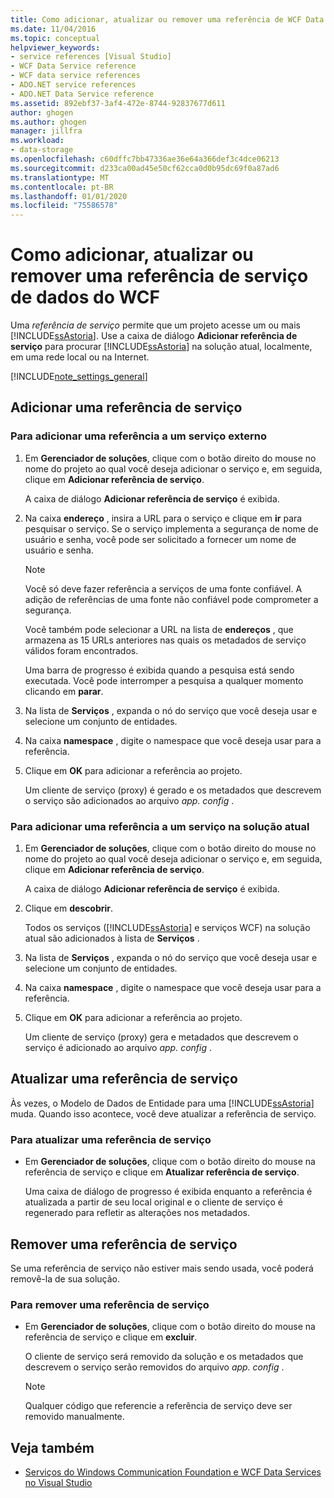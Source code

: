 ```yaml
---
title: Como adicionar, atualizar ou remover uma referência de WCF Data Services
ms.date: 11/04/2016
ms.topic: conceptual
helpviewer_keywords:
- service references [Visual Studio]
- WCF Data Service reference
- WCF data service references
- ADO.NET service references
- ADO.NET Data Service reference
ms.assetid: 892ebf37-3af4-472e-8744-92837677d611
author: ghogen
ms.author: ghogen
manager: jillfra
ms.workload:
- data-storage
ms.openlocfilehash: c60dffc7bb47336ae36e64a366def3c4dce06213
ms.sourcegitcommit: d233ca00ad45e50cf62cca0d0b95dc69f0a87ad6
ms.translationtype: MT
ms.contentlocale: pt-BR
ms.lasthandoff: 01/01/2020
ms.locfileid: "75586578"
---
```

# <a name="how-to-add-update-or-remove-a-wcf-data-service-reference"></a>Como adicionar, atualizar ou remover uma referência de serviço de dados do WCF
Uma *referência de serviço* permite que um projeto acesse um ou mais [!INCLUDE[ssAstoria](../data-tools/includes/ssastoria_md.md)]. Use a caixa de diálogo **Adicionar referência de serviço** para procurar [!INCLUDE[ssAstoria](../data-tools/includes/ssastoria_md.md)] na solução atual, localmente, em uma rede local ou na Internet.

[!INCLUDE[note_settings_general](../data-tools/includes/note_settings_general_md.md)]

## <a name="add-a-service-reference"></a>Adicionar uma referência de serviço

### <a name="to-add-a-reference-to-an-external-service"></a>Para adicionar uma referência a um serviço externo

1. Em **Gerenciador de soluções**, clique com o botão direito do mouse no nome do projeto ao qual você deseja adicionar o serviço e, em seguida, clique em **Adicionar referência de serviço**.

     A caixa de diálogo **Adicionar referência de serviço** é exibida.

2. Na caixa **endereço** , insira a URL para o serviço e clique em **ir** para pesquisar o serviço. Se o serviço implementa a segurança de nome de usuário e senha, você pode ser solicitado a fornecer um nome de usuário e senha.

    > [!NOTE]
    > Você só deve fazer referência a serviços de uma fonte confiável. A adição de referências de uma fonte não confiável pode comprometer a segurança.

     Você também pode selecionar a URL na lista de **endereços** , que armazena as 15 URLs anteriores nas quais os metadados de serviço válidos foram encontrados.

     Uma barra de progresso é exibida quando a pesquisa está sendo executada. Você pode interromper a pesquisa a qualquer momento clicando em **parar**.

3. Na lista de **Serviços** , expanda o nó do serviço que você deseja usar e selecione um conjunto de entidades.

4. Na caixa **namespace** , digite o namespace que você deseja usar para a referência.

5. Clique em **OK** para adicionar a referência ao projeto.

     Um cliente de serviço (proxy) é gerado e os metadados que descrevem o serviço são adicionados ao arquivo *app. config* .

### <a name="to-add-a-reference-to-a-service-in-the-current-solution"></a>Para adicionar uma referência a um serviço na solução atual

1. Em **Gerenciador de soluções**, clique com o botão direito do mouse no nome do projeto ao qual você deseja adicionar o serviço e, em seguida, clique em **Adicionar referência de serviço**.

    A caixa de diálogo **Adicionar referência de serviço** é exibida.

2. Clique em **descobrir**.

    Todos os serviços ([!INCLUDE[ssAstoria](../data-tools/includes/ssastoria_md.md)] e serviços WCF) na solução atual são adicionados à lista de **Serviços** .

3. Na lista de **Serviços** , expanda o nó do serviço que você deseja usar e selecione um conjunto de entidades.

4. Na caixa **namespace** , digite o namespace que você deseja usar para a referência.

5. Clique em **OK** para adicionar a referência ao projeto.

    Um cliente de serviço (proxy) gera e metadados que descrevem o serviço é adicionado ao arquivo *app. config* .

## <a name="update-a-service-reference"></a>Atualizar uma referência de serviço
Às vezes, o Modelo de Dados de Entidade para uma [!INCLUDE[ssAstoria](../data-tools/includes/ssastoria_md.md)] muda. Quando isso acontece, você deve atualizar a referência de serviço.

### <a name="to-update-a-service-reference"></a>Para atualizar uma referência de serviço

- Em **Gerenciador de soluções**, clique com o botão direito do mouse na referência de serviço e clique em **Atualizar referência de serviço**.

     Uma caixa de diálogo de progresso é exibida enquanto a referência é atualizada a partir de seu local original e o cliente de serviço é regenerado para refletir as alterações nos metadados.

## <a name="remove-a-service-reference"></a>Remover uma referência de serviço
Se uma referência de serviço não estiver mais sendo usada, você poderá removê-la de sua solução.

### <a name="to-remove-a-service-reference"></a>Para remover uma referência de serviço

- Em **Gerenciador de soluções**, clique com o botão direito do mouse na referência de serviço e clique em **excluir**.

     O cliente de serviço será removido da solução e os metadados que descrevem o serviço serão removidos do arquivo *app. config* .

    > [!NOTE]
    > Qualquer código que referencie a referência de serviço deve ser removido manualmente.

## <a name="see-also"></a>Veja também

- [Serviços do Windows Communication Foundation e WCF Data Services no Visual Studio](../data-tools/windows-communication-foundation-services-and-wcf-data-services-in-visual-studio.md)
